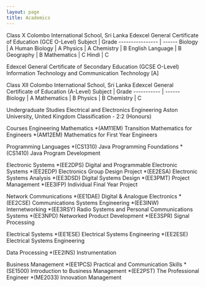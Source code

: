 ```yaml
---
layout: page
title: Academics
---
```


Class X
Colombo International School, Sri Lanka
Edexcel General Certificate of Education (GCE O-Level)
Subject          | Grade
---------------- | ------
Biology          | A
Human Biology    | A
Physics          | A
Chemistry        | B
English Language | B
Geography        | B
Mathematics      | C
Hindi            | C

Edexcel General Certificate of Secondary Education (GCSE O-Level)
Information Technology and Communication Technology [A]

Class XII
Colombo International School, Sri Lanka
Edexcel General Certificate of Education (A-Level)
Subject     | Grade
----------- | ------
Biology     | A
Mathematics | B
Physics     | B
Chemistry   | C

Undergraduate Studies
Electrical and Electronics Engineering
Aston University, United Kingdom
Classification - 2:2 (Honours)

Courses
Engineering Mathematics
*(AM11EM) Transition Mathematics for Engineers
*(AM12EM) Mathematics for First Year Engineers

Programming Languages
*(CS1310) Java Programming Foundations
*(CS1410) Java Program Development

Electronic Systems
*(EE2DPS) Digital and Programmable Electronic Systems
*(EE2EDP) Electronics Group Design Project
*(EE2ESA) Electronic Systems Analysis
*(EE3DSD) Digital Systems Design
*(EE3PMT) Project Management
*(EE3IFP) Individual Final Year Project

Network Communications
*(EE1DAE) Digital & Analogue Electronics
*(EE2CSE) Communications Systems Engineering
*(EE3INW) Internetworking
*(EE3RSY) Radio Systems and Personal Communications Systems
*(EE3NPD) Networked Product Development
*(EE3SPR) Signal Processing

Electrical Systems
*(EE1ESE) Electrical Systems Engineering
*(EE2ESE) Electrical Systems Engineering

Data Processing
*(EE2INS) Instrumentation

Business Management
*(EE1PCS) Practical and Communication Skills
*(SE1500) Introduction to Business Management
*(EE2PST) The Professional Engineer
*(ME2033) Innovation Management